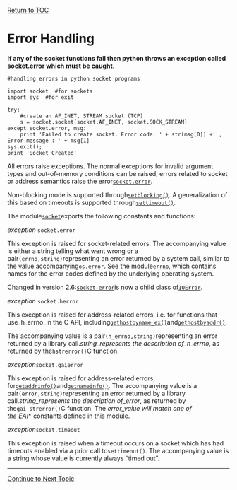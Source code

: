 <a href="https://github.com/CyberTrainingUSAF/08-Network-Programming/blob/master/00-Table-of-Contents.md" > Return to TOC </a>

# Error Handling

**If any of the socket functions fail then python throws an exception called socket.error which must be caught.**

```text
#handling errors in python socket programs

import socket  #for sockets
import sys  #for exit

try:
    #create an AF_INET, STREAM socket (TCP)
    s = socket.socket(socket.AF_INET, socket.SOCK_STREAM)
except socket.error, msg:
    print 'Failed to create socket. Error code: ' + str(msg[0]) +' , Error message : ' + msg[1]
sys.exit();
print 'Socket Created'
```

All errors raise exceptions. The normal exceptions for invalid argument types and out-of-memory conditions can be raised; errors related to socket or address semantics raise the error[`socket.error`](https://docs.python.org/2/library/socket.html?highlight=pton#socket.error).

Non-blocking mode is supported through[`setblocking()`](https://docs.python.org/2/library/socket.html?highlight=pton#socket.socket.setblocking). A generalization of this based on timeouts is supported through[`settimeout()`](https://docs.python.org/2/library/socket.html?highlight=pton#socket.socket.settimeout).

The module[`socket`](https://docs.python.org/2/library/socket.html?highlight=pton#module-socket)exports the following constants and functions:

_exception_ `socket.error`

This exception is raised for socket-related errors. The accompanying value is either a string telling what went wrong or a pair`(errno,string)`representing an error returned by a system call, similar to the value accompanying[`os.error`](https://docs.python.org/2/library/os.html#os.error). See the module[`errno`](https://docs.python.org/2/library/errno.html#module-errno), which contains names for the error codes defined by the underlying operating system.

Changed in version 2.6:[`socket.error`](https://docs.python.org/2/library/socket.html?highlight=pton#socket.error)is now a child class of[`IOError`](https://docs.python.org/2/library/exceptions.html#exceptions.IOError).

_exception_ `socket.herror`

This exception is raised for address-related errors, i.e. for functions that use\_h\_errno\_in the C API, including[`gethostbyname_ex()`](https://docs.python.org/2/library/socket.html?highlight=pton#socket.gethostbyname_ex)and[`gethostbyaddr()`](https://docs.python.org/2/library/socket.html?highlight=pton#socket.gethostbyaddr).

The accompanying value is a pair`(h_errno,string)`representing an error returned by a library call._string\_represents the description of\_h\_errno_, as returned by the`hstrerror()`C function.

_exception_`socket.gaierror`

This exception is raised for address-related errors, for[`getaddrinfo()`](https://docs.python.org/2/library/socket.html?highlight=pton#socket.getaddrinfo)and[`getnameinfo()`](https://docs.python.org/2/library/socket.html?highlight=pton#socket.getnameinfo). The accompanying value is a pair`(error,string)`representing an error returned by a library call._string\_represents the description of\_error_, as returned by the`gai_strerror()`C function. The  _error\_value will match one of the\`EAI_\*\`constants defined in this module.

_exception_`socket.timeout`

This exception is raised when a timeout occurs on a socket which has had timeouts enabled via a prior call to`settimeout()`. The accompanying value is a string whose value is currently always “timed out”.

---

<a href="https://github.com/CyberTrainingUSAF/08-Network-Programming/blob/master/08-advanced-functionality/json-module.md" > Continue to Next Topic </a>
